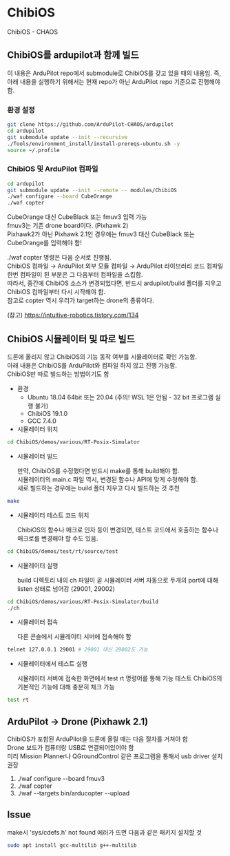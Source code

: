 # ChibiOS
ChibiOS - CHAOS

## ChibiOS를 ardupilot과 함께 빌드

이 내용은 ArduPilot repo에서 submodule로 ChibiOS를 갖고 있을 때의 내용임.
즉, 아래 내용을 실행하기 위해서는 현재 repo가 아닌 ArduPilot repo 기준으로 진행해야 함.  

### 환경 설정
```bash
git clone https://github.com/ArduPilot-CHAOS/ardupilot
cd ardupilot
git submodule update --init --recursive
./Tools/environment_install/install-prereqs-ubuntu.sh -y
source ~/.profile
```


### ChibiOS 및 ArduPilot 컴파일
```bash
cd ardupilot
git submodule update --init --remote -- modules/ChibiOS
./waf configure --board CubeOrange
./waf copter
```

CubeOrange 대신 CubeBlack 또는 fmuv3 입력 가능  
fmuv3는 기존 drone board이다. (Pixhawk 2)  
Pixhawk2가 아닌 Pixhawk 2.1인 경우에는 fmuv3 대신 CubeBlack 또는 CubeOrange를 입력해야 함!  

./waf copter 명령은 다음 순서로 진행됨.  
ChibiOS 컴파일 → ArduPilot 외부 모듈 컴파일 → ArduPilot 라이브러리 코드 컴파일  
한번 컴파일이 된 부분은 그 다음부터 컴파일을 스킵함.  
따라서, 중간에 ChibiOS 소스가 변경되었다면, 반드시 ardupilot/build 폴더를 지우고 ChibiOS 컴파일부터 다시 시작해야 함.  
참고로 copter 역시 우리가 target하는 drone의 종류이다.  

(참고) https://intuitive-robotics.tistory.com/134


## ChibiOS 시뮬레이터 및 따로 빌드

드론에 올리지 않고 ChibiOS의 기능 동작 여부를 시뮬레이터로 확인 가능함.  
아래 내용은 ChibiOS를 ArduPilot와 컴파일 하지 않고 진행 가능함.  
ChibiOS만 따로 빌드하는 방법이기도 함  

- 환경
    - Ubuntu 18.04 64bit 또는 20.04 (주의! WSL 1은 안됨 - 32 bit 프로그램 실행 불가)
    - ChibiOS 19.1.0
    - GCC 7.4.0
- 시뮬레이터 위치

```bash
cd ChibiOS/demos/various/RT-Posix-Simulator
```

- 시뮬레이터 빌드

    만약, ChibiOS를 수정했다면 반드시 make를 통해 build해야 함.  
    시뮬레이터의 main.c 파일 역시, 변경된 함수나 API에 맞게 수정해야 함.  
    새로 빌드하는 경우에는 build 폴더 지우고 다시 빌드하는 것 추천

```bash
make
```

- 시뮬레이터 테스트 코드 위치

    ChibiOS의 함수나 매크로 인자 등이 변경되면,
    테스트 코드에서 호출하는 함수나 매크로를 변경해야 할 수도 있음.

```bash
cd ChibiOS/demos/test/rt/source/test
```

- 시뮬레이터 실행

    build 디렉토리 내의 ch 파일이 곧 시뮬레이터 서버
    자동으로 두개의 port에 대해 listen 상태로 넘어감 (29001, 29002)

```bash
cd ChibiOS/demos/various/RT-Posix-Simulator/build
./ch
```

- 시뮬레이터 접속

    다른 콘솔에서 시뮬레이터 서버에 접속해야 함

```bash
telnet 127.0.0.1 29001 # 29001 대신 29002도 가능
```

- 시뮬레이터에서 테스트 실행

    시뮬레이터 서버에 접속한 화면에서 test rt 명령어를 통해 기능 테스트
    ChibiOS의 기본적인 기능에 대해 충분히 체크 가능

```bash
test rt
```

## ArduPilot → Drone (Pixhawk 2.1)

ChibiOS가 포함된 ArduPilot을 드론에 올릴 때는 다음 절차를 거쳐야 함  
Drone 보드가 컴퓨터랑 USB로 연결되어있어야 함  
미리 Mission Planner나 QGroundControl 같은 프로그램을 통해서 usb driver 설치 권장  

1. ./waf configure --board fmuv3
2. ./waf copter
3. ./waf --targets bin/arducopter --upload


## Issue
make시 'sys/cdefs.h' not found 에러가 뜨면 다음과 같은 패키지 설치할 것  
```bash
sudo apt install gcc-multilib g++-multilib
```
